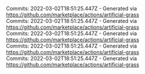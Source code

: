 Commits: 2022-03-02T18:51:25.447Z - Generated via https://github.com/marketplace/actions/artificial-grass
<br>
Commits: 2022-03-02T18:51:25.447Z - Generated via https://github.com/marketplace/actions/artificial-grass
<br>
Commits: 2022-03-02T18:51:25.447Z - Generated via https://github.com/marketplace/actions/artificial-grass
<br>
Commits: 2022-03-02T18:51:25.447Z - Generated via https://github.com/marketplace/actions/artificial-grass
<br>
Commits: 2022-03-02T18:51:25.447Z - Generated via https://github.com/marketplace/actions/artificial-grass
<br>
